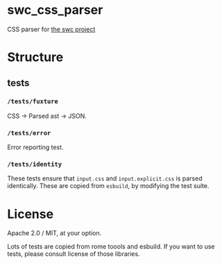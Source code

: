 # swc_css_parser

CSS parser for [the swc project](https://swc.rs)

# Structure

## tests

### `/tests/fuxture`

CSS -> Parsed ast -> JSON.

### `/tests/error`

Error reporting test.

### `/tests/identity`

These tests ensure that `input.css` and `input.explicit.css` is parsed identically.
These are copied from `esbuild`, by modifying the test suite.

# License

Apache 2.0 / MIT, at your option.

Lots of tests are copied from rome toools and esbuild. If you want to use tests, please consult license of those libraries.
